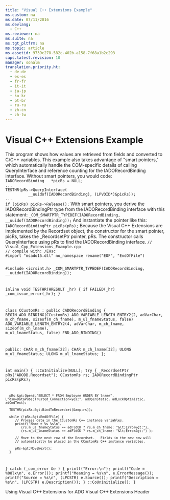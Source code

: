 ```yaml
---
title: "Visual C++ Extensions Example"
ms.custom: na
ms.date: 07/11/2016
ms.devlang: 
  - C++
ms.reviewer: na
ms.suite: na
ms.tgt_pltfrm: na
ms.topic: article
ms.assetid: 9739c278-582c-402b-a158-7f68a1b2c293
caps.latest.revision: 10
manager: sonalm
translation.priority.ht: 
  - de-de
  - es-es
  - fr-fr
  - it-it
  - ja-jp
  - ko-kr
  - pt-br
  - ru-ru
  - zh-cn
  - zh-tw
---
```

# Visual C++ Extensions Example
<?xml version="1.0" encoding="utf-8"?>
<developerReferenceWithoutSyntaxDocument xmlns="http://ddue.schemas.microsoft.com/authoring/2003/5" xmlns:xlink="http://www.w3.org/1999/xlink" xmlns:xsi="http://www.w3.org/2001/XMLSchema-instance" xsi:schemaLocation="http://ddue.schemas.microsoft.com/authoring/2003/5 http://dduestorage.blob.core.windows.net/ddueschema/developer.xsd">
  <introduction>
    <para>This program shows how values are retrieved from fields and converted to C/C++ variables.</para>
    <para>This example also takes advantage of "smart pointers," which automatically handle the COM-specific details of calling <codeInline>QueryInterface</codeInline> and reference counting for the <legacyBold>IADORecordBinding</legacyBold> interface.</para>
    <para>Without smart pointers, you would code:</para>
    <code>IADORecordBinding   *picRs = NULL;
...
TESTHR(pRs-&gt;QueryInterface(
          __uuidof(IADORecordBinding), (LPVOID*)&amp;picRs));
...
if (picRs) picRs-&gt;Release();</code>
    <para>With smart pointers, you derive the <codeInline>IADORecordBindingPtr</codeInline> type from the <codeInline>IADORecordBinding</codeInline> interface with this statement:</para>
    <code>_COM_SMARTPTR_TYPEDEF(IADORecordBinding, __uuidof(IADORecordBinding));</code>
    <para>And instantiate the pointer like this:</para>
    <code>IADORecordBindingPtr picRs(pRs);</code>
    <para>Because the Visual C++ Extensions are implemented by the <legacyBold>Recordset</legacyBold> object, the constructor for the smart pointer, <codeInline>picRs</codeInline>, takes the _<codeInline>RecordsetPtr</codeInline> pointer, <codeInline>pRs</codeInline>. The constructor calls <codeInline>QueryInterface</codeInline> using <codeInline>pRs</codeInline> to find the <codeInline>IADORecordBinding</codeInline> interface.</para>
    <code>// Visual_Cpp_Extensions_Example.cpp
// compile with: /EHsc
#import "msado15.dll" no_namespace rename("EOF", "EndOfFile")

#include &lt;icrsint.h&gt;
_COM_SMARTPTR_TYPEDEF(IADORecordBinding, __uuidof(IADORecordBinding));

inline void TESTHR(HRESULT _hr) { if FAILED(_hr) _com_issue_error(_hr); }

class CCustomRs : public CADORecordBinding {
   BEGIN_ADO_BINDING(CCustomRs)
      ADO_VARIABLE_LENGTH_ENTRY2(2, adVarChar, m_ch_fname, sizeof(m_ch_fname), m_ul_fnameStatus, false)
      ADO_VARIABLE_LENGTH_ENTRY2(4, adVarChar, m_ch_lname, sizeof(m_ch_lname), m_ul_lnameStatus, false)
   END_ADO_BINDING()

public:
   CHAR m_ch_fname[22];
   CHAR m_ch_lname[32];
   ULONG m_ul_fnameStatus;
   ULONG m_ul_lnameStatus;
};

int main() {
   ::CoInitialize(NULL);
   try {
      _RecordsetPtr pRs("ADODB.Recordset");
      CCustomRs rs;
      IADORecordBindingPtr picRs(pRs);

      pRs-&gt;Open(L"SELECT * FROM Employee ORDER BY lname", L"dsn=DataPubs;Trusted_Connection=yes;", adOpenStatic, adLockOptimistic, adCmdText);

      TESTHR(picRs-&gt;BindToRecordset(&amp;rs));

      while (!pRs-&gt;EndOfFile) {
         // Process data in the CCustomRs C++ instance variables.
         printf("Name = %s %s\n",
            (rs.m_ul_fnameStatus == adFldOK ? rs.m_ch_fname: "&lt;Error&gt;"), 
            (rs.m_ul_lnameStatus == adFldOK ? rs.m_ch_lname: "&lt;Error&gt;") );

         // Move to the next row of the Recordset.   Fields in the new row will 
         // automatically be placed in the CCustomRs C++ instance variables.

         pRs-&gt;MoveNext();
      }
   }
   catch (_com_error &amp;e ) {
      printf("Error:\n");
      printf("Code = %08lx\n", e.Error());
      printf("Meaning = %s\n", e.ErrorMessage());
      printf("Source = %s\n", (LPCSTR) e.Source());
      printf("Description = %s\n", (LPCSTR) e.Description());
   }
   ::CoUninitialize();
}</code>
  </introduction>
  <relatedTopics>
<link xlink:href="ff759185-df41-4507-8d12-0921894ffbd9">Using Visual C++ Extensions for ADO</link>
<link xlink:href="e492d307-24cb-489c-a5b0-99cdc09b07da">Visual C++ Extensions Header</link>
</relatedTopics>
</developerReferenceWithoutSyntaxDocument>